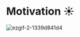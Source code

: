 # Motivation ☀️
![ezgif-2-1339d841d4](https://user-images.githubusercontent.com/70297966/173254479-c539a468-1af0-4aae-ac54-2907be88704b.gif)
